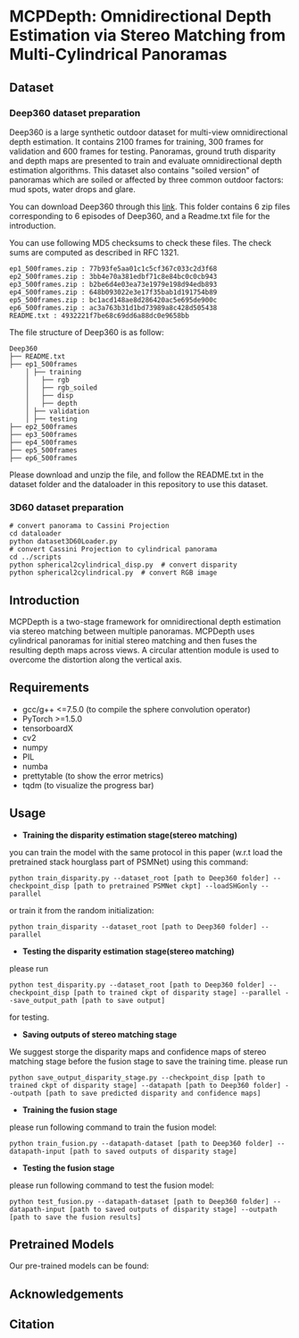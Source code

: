 # MCPDepth: Omnidirectional Depth Estimation via Stereo Matching from Multi-Cylindrical Panoramas


## Dataset 
### Deep360 dataset preparation
Deep360 is a large synthetic outdoor dataset for multi-view omnidirectional depth estimation. It contains 2100 frames for training, 300 frames for validation and 600 frames for testing. Panoramas, ground truth disparity and depth maps are presented to train and evaluate omnidirectional depth estimation algorithms. This dataset also contains "soiled version" of panoramas which are soiled or affected by three common outdoor factors: mud spots, water drops and glare.

You can download Deep360 through this [link](https://drive.google.com/drive/folders/1YJIaqDGWMTmGF0tyW8ktfG26xk-jSntg?usp=sharing). This folder contains 6 zip files corresponding to 6 episodes of Deep360, and a Readme.txt file for the introduction.

You can use following MD5 checksums to check these files. The check sums are computed as described in RFC 1321. 
```
ep1_500frames.zip : 77b93fe5aa01c1c5cf367c033c2d3f68
ep2_500frames.zip : 3bb4e70a381edbf71c8e84bc0c0cb943
ep3_500frames.zip : b2be6d4e03ea73e1979e198d94edb893
ep4_500frames.zip : 648b093022e3e17f35bab1d191754b89
ep5_500frames.zip : bc1acd148ae8d286420ac5e695de900c
ep6_500frames.zip : ac3a763b31d1bd73989a8c428d505438
README.txt : 4932221f7be68c69dd6a88dc0e9658bb
```
The file structure of Deep360 is as follow:
```
Deep360
├── README.txt
├── ep1_500frames
    │ ├── training
    │   ├── rgb
    │   ├── rgb_soiled
    │   ├── disp
    │   ├── depth
    │ ├── validation
    │ ├── testing
├── ep2_500frames
├── ep3_500frames
├── ep4_500frames
├── ep5_500frames
├── ep6_500frames
```
Please download and unzip the file, and follow the README.txt in the dataset folder and the dataloader in this repository to use this dataset.

### 3D60 dataset preparation
```shell
# convert panorama to Cassini Projection
cd dataloader
python dataset3D60Loader.py
# convert Cassini Projection to cylindrical panorama
cd ../scripts
python spherical2cylindrical_disp.py  # convert disparity
python spherical2cylindrical.py  # convert RGB image
```

## Introduction
MCPDepth is a two-stage framework for omnidirectional depth estimation via stereo matching between multiple panoramas. MCPDepth uses cylindrical panoramas for initial stereo matching and then fuses the resulting depth maps across views. A circular attention module is used to overcome the distortion along the vertical axis.

## Requirements
+ gcc/g++ <=7.5.0 (to compile the sphere convolution operator)
+ PyTorch >=1.5.0
+ tensorboardX
+ cv2
+ numpy
+ PIL
+ numba
+ prettytable (to show the error metrics)
+ tqdm (to visualize the progress bar)
## Usage

* **Training the disparity estimation stage(stereo matching)**

you can train the model with the same protocol in this paper (w.r.t load the pretrained stack hourglass part of PSMNet) using this command:
```
python train_disparity.py --dataset_root [path to Deep360 folder] --checkpoint_disp [path to pretrained PSMNet ckpt] --loadSHGonly --parallel
```
or train it from the random initialization:
```
python train_disparity --dataset_root [path to Deep360 folder] --parallel
```

* **Testing the disparity estimation stage(stereo matching)**

please run 
```
python test_disparity.py --dataset_root [path to Deep360 folder] --checkpoint_disp [path to trained ckpt of disparity stage] --parallel --save_output_path [path to save output]
```
for testing.

* **Saving outputs of stereo matching stage**

We suggest storge the disparity maps and confidence maps of stereo matching stage before the fusion stage to save the training time. 
please run 
```
python save_output_disparity_stage.py --checkpoint_disp [path to trained ckpt of disparity stage] --datapath [path to Deep360 folder] --outpath [path to save predicted disparity and confidence maps]
```
* **Training the fusion stage**

please run following command to train the fusion model:
```
python train_fusion.py --datapath-dataset [path to Deep360 folder] --datapath-input [path to saved outputs of disparity stage]
```
* **Testing the fusion stage**

please run following command to test the fusion model:
```
python test_fusion.py --datapath-dataset [path to Deep360 folder] --datapath-input [path to saved outputs of disparity stage] --outpath [path to save the fusion results]
```

## Pretrained Models
Our pre-trained models can be found:


## Acknowledgements


## Citation

